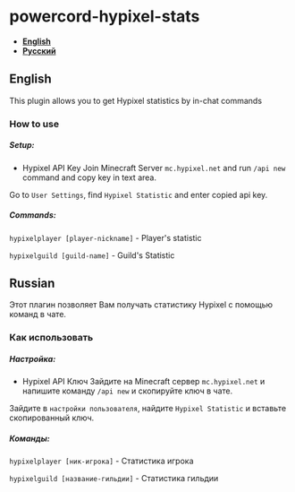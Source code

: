 # powercord-hypixel-stats
* **[English](#english)**
* **[Русский](#russian)**
## English
This plugin allows you to get Hypixel statistics by in-chat commands
### How to use
##### Setup:
* Hypixel API Key
Join Minecraft Server `mc.hypixel.net` and run `/api new` command and copy key in text area.

Go to `User Settings`, find `Hypixel Statistic` and enter copied api key.

##### Commands:
`hypixelplayer [player-nickname]` - Player's statistic

`hypixelguild [guild-name]` - Guild's Statistic

## Russian
Этот плагин позволяет Вам получать статистику Hypixel с помощью команд в чате.

### Как использовать
##### Настройка:
* Hypixel API Ключ
Зайдите на Minecraft сервер `mc.hypixel.net` и напишите команду `/api new` и скопируйте ключ в чате.

Зайдите в `настройки пользователя`, найдите `Hypixel Statistic` и вставьте скопированный ключ.

##### Команды:
`hypixelplayer [ник-игрока]` - Статистика игрока

`hypixelguild [название-гильдии]` - Статистика гильдии
